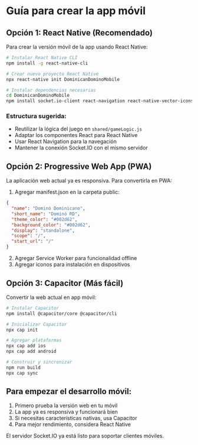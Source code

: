 # Guía para crear la app móvil

## Opción 1: React Native (Recomendado)

Para crear la versión móvil de la app usando React Native:

```bash
# Instalar React Native CLI
npm install -g react-native-cli

# Crear nuevo proyecto React Native
npx react-native init DominicanDominoMobile

# Instalar dependencias necesarias
cd DominicanDominoMobile
npm install socket.io-client react-navigation react-native-vector-icons
```

### Estructura sugerida:
- Reutilizar la lógica del juego en `shared/gameLogic.js`
- Adaptar los componentes React para React Native
- Usar React Navigation para la navegación
- Mantener la conexión Socket.IO con el mismo servidor

## Opción 2: Progressive Web App (PWA)

La aplicación web actual ya es responsiva. Para convertirla en PWA:

1. Agregar manifest.json en la carpeta public:
```json
{
  "name": "Dominó Dominicano",
  "short_name": "Dominó RD",
  "theme_color": "#002d62",
  "background_color": "#002d62",
  "display": "standalone",
  "scope": "/",
  "start_url": "/"
}
```

2. Agregar Service Worker para funcionalidad offline
3. Agregar iconos para instalación en dispositivos

## Opción 3: Capacitor (Más fácil)

Convertir la web actual en app móvil:

```bash
# Instalar Capacitor
npm install @capacitor/core @capacitor/cli

# Inicializar Capacitor
npx cap init

# Agregar plataformas
npx cap add ios
npx cap add android

# Construir y sincronizar
npm run build
npx cap sync
```

## Para empezar el desarrollo móvil:

1. Primero prueba la versión web en tu móvil
2. La app ya es responsiva y funcionará bien
3. Si necesitas características nativas, usa Capacitor
4. Para mejor rendimiento, considera React Native

El servidor Socket.IO ya está listo para soportar clientes móviles.